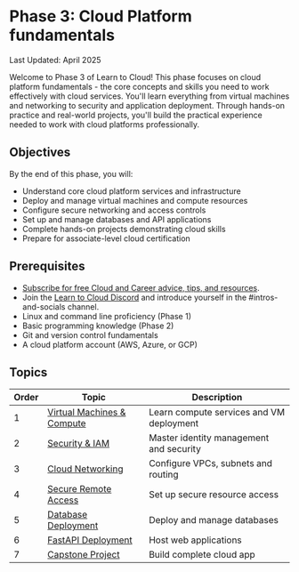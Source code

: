 # Phase 3: Cloud Platform fundamentals

Last Updated: April 2025

Welcome to Phase 3 of Learn to Cloud! This phase focuses on cloud platform fundamentals - the core concepts and skills you need to work effectively with cloud services. You'll learn everything from virtual machines and networking to security and application deployment. Through hands-on practice and real-world projects, you'll build the practical experience needed to work with cloud platforms professionally.

## Objectives

By the end of this phase, you will:

- Understand core cloud platform services and infrastructure
- Deploy and manage virtual machines and compute resources
- Configure secure networking and access controls
- Set up and manage databases and API applications
- Complete hands-on projects demonstrating cloud skills
- Prepare for associate-level cloud certification

## Prerequisites

- [Subscribe for free Cloud and Career advice, tips, and resources](http://youtube.com/madebygps).
- Join the [Learn to Cloud Discord](https://discord.gg/Qymw28nQX6) and introduce yourself in the #intros-and-socials channel.
- Linux and command line proficiency (Phase 1)
- Basic programming knowledge (Phase 2)
- Git and version control fundamentals
- A cloud platform account (AWS, Azure, or GCP)

## Topics

| Order | Topic | Description |
|-------|-------|-------------|
| 1 | [Virtual Machines & Compute](1-virtual-machines-compute-services.md) | Learn compute services and VM deployment |
| 2 | [Security & IAM](2-security-identity-management.md) | Master identity management and security |
| 3 | [Cloud Networking](3-cloud-networking-fundamentals.md) | Configure VPCs, subnets and routing |
| 4 | [Secure Remote Access](4-secure-remote-access.md) | Set up secure resource access |
| 5 | [Database Deployment](5-database-deployment-configuration.md) | Deploy and manage databases |
| 6 | [FastAPI Deployment](6-fastapi-deployment-hosting.md) | Host web applications |
| 7 | [Capstone Project](7-build-app.md) | Build complete cloud app |
